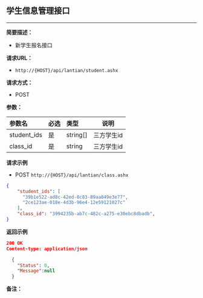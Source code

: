 ## 学生信息管理接口
--------------------
**简要描述：** 

- 新学生报名接口

**请求URL：** 

- `http://{HOST}/api/lantian/student.ashx`
  
**请求方式：**

- POST

**参数：** 

|参数名|必选|类型|说明|
|:----    |:---|:----- |-----   |
|student_ids    |是  |string[] |三方学生id   |
|class_id    |是  |string |三方学生id   |

**请求示例**

- POST `http://{HOST}/api/lantian/class.ashx`
``` json
{
    "student_ids": [
      "39b1e522-ad8c-42ed-8c83-89aa849e3e77",
      "2ce123ae-018e-4d3b-96e4-12e59121027c"
    ],
    "class_id": "3994235b-ab7c-482c-a275-e30ebc8dbadb",
}
```

**返回示例**

``` json
200 OK
Content-type: application/json

  {
    "Status": 0,
    "Message":null
  }
```

**备注：** 
